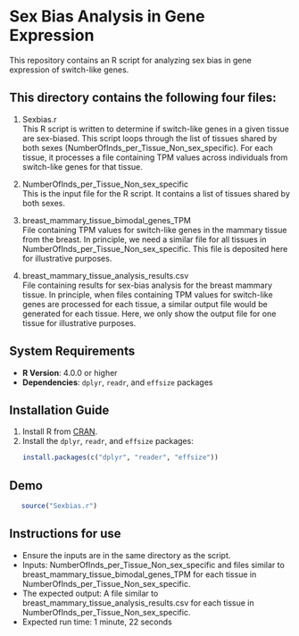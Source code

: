 # Sex Bias Analysis in Gene Expression

This repository contains an R script for analyzing sex bias in gene expression of switch-like genes.

## This directory contains the following four files:

1) Sexbias.r  
 This R script is written to determine if switch-like genes in a given tissue are sex-biased. This script loops through the list of tissues shared by both sexes (NumberOfInds_per_Tissue_Non_sex_specific).
For each tissue, it processes a file containing TPM values across individuals from switch-like genes for that tissue.

2) NumberOfInds_per_Tissue_Non_sex_specific  
 This is the input file for the R script. It contains a list of tissues shared by both sexes.

3) breast_mammary_tissue_bimodal_genes_TPM  
 File containing TPM values for switch-like genes in the mammary tissue from the breast. In principle, we need a similar file for all tissues in NumberOfInds_per_Tissue_Non_sex_specific.
This file is deposited here for illustrative purposes.

4) breast_mammary_tissue_analysis_results.csv  
   File containing results for sex-bias analysis for the breast mammary tissue. In principle, when files containing TPM values for switch-like genes are processed for each tissue, a similar output file would be generated for each tissue. Here, we only show the output file for one tissue for illustrative purposes.

## System Requirements

- **R Version**: 4.0.0 or higher
- **Dependencies**: `dplyr`, `readr`, and `effsize` packages

## Installation Guide

1. Install R from [CRAN](https://cran.r-project.org/).
2. Install the `dplyr`, `readr`, and `effsize` packages:
   ```r
   install.packages(c("dplyr", "reader", "effsize"))

## Demo
```r
   source("Sexbias.r")
```
## Instructions for use
- Ensure the inputs are in the same directory as the script.
- Inputs: NumberOfInds_per_Tissue_Non_sex_specific and files similar to breast_mammary_tissue_bimodal_genes_TPM for each tissue in NumberOfInds_per_Tissue_Non_sex_specific.
- The expected output: A file similar to breast_mammary_tissue_analysis_results.csv for each tissue in NumberOfInds_per_Tissue_Non_sex_specific.
- Expected run time: 1 minute, 22 seconds

